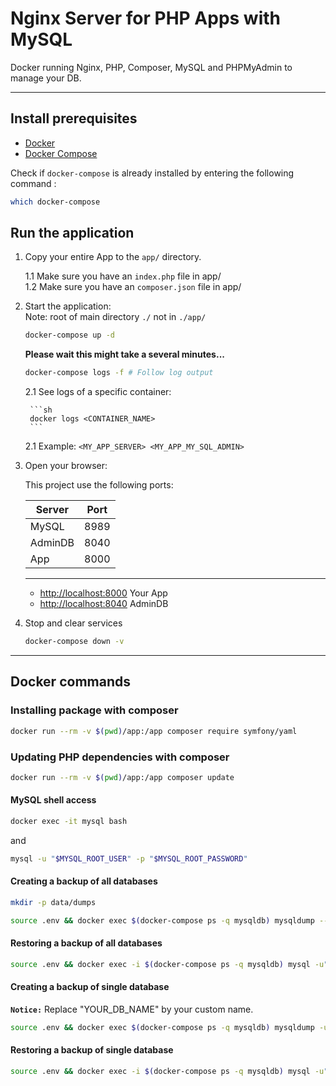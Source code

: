 # Nginx Server for PHP Apps with MySQL

Docker running Nginx, PHP, Composer, MySQL and PHPMyAdmin to manage your DB.

___

## Install prerequisites

* [Docker](https://docs.docker.com/engine/installation/)
* [Docker Compose](https://docs.docker.com/compose/install/)

Check if `docker-compose` is already installed by entering the following command : 

```sh
which docker-compose
```

## Run the application

1. Copy your entire App to the ``` app/ ``` directory.

    1.1 Make sure you have an ``` index.php ``` file in app/ <br />
    1.2 Make sure you have an ``` composer.json ``` file in app/ 

2. Start the application: <br />
    Note: root of main directory ``` ./ ``` not in ``` ./app/ ```

    ```sh
    docker-compose up -d
    ```

    **Please wait this might take a several minutes...**

    ```sh
    docker-compose logs -f # Follow log output
    ```

    2.1 See logs of a specific container:

        ```sh
        docker logs <CONTAINER_NAME>
        ```
    2.1 Example: ``` <MY_APP_SERVER> <MY_APP_MY_SQL_ADMIN> ```


3. Open your browser:

    This project use the following ports:

    | Server     | Port |
    |------------|------|
    | MySQL      | 8989 |
    | AdminDB    | 8040 |
    | App        | 8000 |

    ___

    * [http://localhost:8000](http://localhost:8000/) Your App
    * [http://localhost:8040](http://localhost:8040/) AdminDB

4. Stop and clear services

    ```sh
    docker-compose down -v
    ```
___

## Docker commands

### Installing package with composer

```sh
docker run --rm -v $(pwd)/app:/app composer require symfony/yaml
```

### Updating PHP dependencies with composer

```sh
docker run --rm -v $(pwd)/app:/app composer update
```

#### MySQL shell access

```sh
docker exec -it mysql bash
```

and

```sh
mysql -u "$MYSQL_ROOT_USER" -p "$MYSQL_ROOT_PASSWORD"
```

#### Creating a backup of all databases

```sh
mkdir -p data/dumps
```

```sh
source .env && docker exec $(docker-compose ps -q mysqldb) mysqldump --all-databases -u"$MYSQL_ROOT_USER" -p"$MYSQL_ROOT_PASSWORD" > "data/dumps/db.sql"
```

#### Restoring a backup of all databases

```sh
source .env && docker exec -i $(docker-compose ps -q mysqldb) mysql -u"$MYSQL_ROOT_USER" -p"$MYSQL_ROOT_PASSWORD" < "data/dumps/db.sql"
```

#### Creating a backup of single database

**`Notice:`** Replace "YOUR_DB_NAME" by your custom name.

```sh
source .env && docker exec $(docker-compose ps -q mysqldb) mysqldump -u"$MYSQL_ROOT_USER" -p"$MYSQL_ROOT_PASSWORD" --databases YOUR_DB_NAME > "data/dumps/YOUR_DB_NAME_dump.sql"
```

#### Restoring a backup of single database

```sh
source .env && docker exec -i $(docker-compose ps -q mysqldb) mysql -u"$MYSQL_ROOT_USER" -p"$MYSQL_ROOT_PASSWORD" < "data/dumps/YOUR_DB_NAME_dump.sql"
```